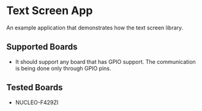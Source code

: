 Text Screen App
======================================

An example application that demonstrates how the text screen library.

Supported Boards
-----------------
- It should support any board that has GPIO support. The communication is being done 
only through GPIO pins. 

Tested Boards
-----------------
- NUCLEO-F429ZI
